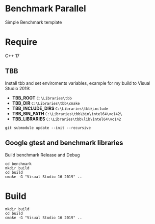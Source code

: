 # Benchmark Parallel
Simple Benchmark template

# Require
C++ 17

## TBB
Install tbb and set enviroments variables, example for my build to Visual Studio 2019:
* **TBB_ROOT** ```C:\Libraries\tbb```
* **TBB_DIR** ```C:\Libraries\tbb\cmake```
* **TBB_INCLUDE_DIRS** ```C:\Libraries\tbb\include```
* **TBB_BIN_PATH** ```C:\Libraries\tbb\bin\intel64\vc142\```
* **TBB_LIBRARIES** ```C:\Libraries\tbb\lib\intel64\vc142```

```
git submodule update --init --recursive
```

## Google gtest and benchmark libraries
Build benchmark Release and Debug
```
cd benchmark
mkdir build
cd build
cmake -G "Visual Studio 16 2019" ..
```

# Build
```
mkdir build
cd build 
cmake -G "Visual Studio 16 2019" ..
```


